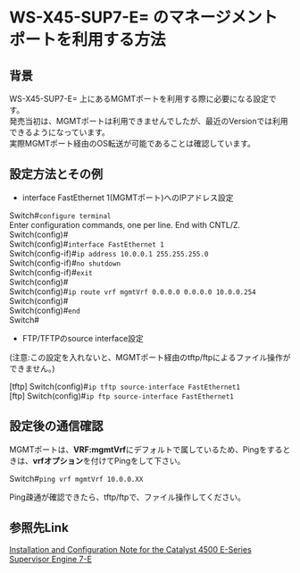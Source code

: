 # WS-X45-SUP7-E= のマネージメントポートを利用する方法

## 背景
WS-X45-SUP7-E= 上にあるMGMTポートを利用する際に必要になる設定です。  
発売当初は、MGMTポートは利用できませんでしたが、最近のVersionでは利用できるようになっています。  
実際MGMTポート経由のOS転送が可能であることは確認しています。

## 設定方法とその例

- interface FastEthernet 1(MGMTポート)へのIPアドレス設定

Switch#`configure terminal`  
Enter configuration commands, one per line.  End with CNTL/Z.  
Switch(config)#  
Switch(config)#`interface FastEthernet 1`  
Switch(config-if)#`ip address 10.0.0.1 255.255.255.0`  
Switch(config-if)#`no shutdown`  
Switch(config-if)#`exit`  
Switch(config)#  
Switch(config)#`ip route vrf mgmtVrf 0.0.0.0 0.0.0.0 10.0.0.254`  
Switch(config)#  
Switch(config)#`end`  
Switch#  

- FTP/TFTPのsource interface設定

(注意:この設定を入れないと、MGMTポート経由のtftp/ftpによるファイル操作ができません。)

[tftp] Switch(config)#`ip tftp source-interface FastEthernet1`  
[ftp]  Switch(config)#`ip ftp source-interface FastEthernet1`  

## 設定後の通信確認

MGMTポートは、**VRF:mgmtVrf**にデフォルトで属しているため、Pingをするときは、**vrfオプション**を付けてPingをして下さい。  

Switch#`ping vrf mgmtVrf 10.0.0.XX`  

Ping疎通が確認できたら、tftp/ftpで、ファイル操作してください。  

## 参照先Link

[Installation and Configuration Note for the Catalyst 4500 E-Series Supervisor Engine 7-E](https://www.cisco.com/c/en/us/td/docs/switches/lan/catalyst4500/hardware/configuration/notes/OL_23144.html#wp153015)
